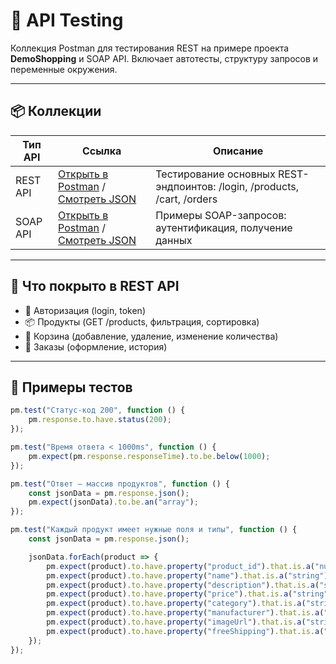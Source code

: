 # 🔌 API Testing

Коллекция Postman для тестирования REST на примере проекта **DemoShopping** и SOAP API. Включает автотесты, структуру запросов и переменные окружения.

---

## 📦 Коллекции

<table>
	<thead>
		<tr>
			<th>Тип API</th>
			<th>Ссылка</th>
			<th>Описание</th>
		</tr>
	</thead>
	<tbody>
		<tr>
			<td>REST API</td>
			<td><a href="https://www.postman.com/altimetry-administrator-42467067/workspace/rest">Открыть в Postman</a> / <a href="https://github.com/KiwiGhxst/API-testing/blob/main/DemoShopping.postman_collection.json">Смотреть JSON</a></td>
			<td>Тестирование основных REST-эндпоинтов: /login, /products, /cart, /orders</td>
		</tr>
		<tr>
			<td>SOAP API</td>
			<td><a href="https://www.postman.com/altimetry-administrator-42467067/workspace/rest](https://www.postman.com/altimetry-administrator-42467067/workspace/soap/collection/39730520-f11f7ee0-8b68-42d7-8540-6e6bf2956739?action=share&creator=39730520">Открыть в Postman</a> / <a href="https://github.com/KiwiGhxst/API-testing/blob/main/SOAP%20Test.postman_collection.json">Смотреть JSON</a></td>
			<td>Примеры SOAP-запросов: аутентификация, получение данных</td>
		</tr>
	</tbody>
</table>

---

## 🧪 Что покрыто в REST API

- 🔐 Авторизация (login, token)
- 📦 Продукты (GET /products, фильтрация, сортировка)
- 🛒 Корзина (добавление, удаление, изменение количества)
- 🧾 Заказы (оформление, история)

---

## 🧠 Примеры тестов

```js
pm.test("Статус-код 200", function () {
    pm.response.to.have.status(200);
});

pm.test("Время ответа < 1000ms", function () {
    pm.expect(pm.response.responseTime).to.be.below(1000);
});

pm.test("Ответ — массив продуктов", function () {
    const jsonData = pm.response.json();
    pm.expect(jsonData).to.be.an("array");
});

pm.test("Каждый продукт имеет нужные поля и типы", function () {
    const jsonData = pm.response.json();

    jsonData.forEach(product => {
        pm.expect(product).to.have.property("product_id").that.is.a("number");
        pm.expect(product).to.have.property("name").that.is.a("string");
        pm.expect(product).to.have.property("description").that.is.a("string");
        pm.expect(product).to.have.property("price").that.is.a("string");
        pm.expect(product).to.have.property("category").that.is.a("string");
        pm.expect(product).to.have.property("manufacturer").that.is.a("string");
        pm.expect(product).to.have.property("imageUrl").that.is.a("string");
        pm.expect(product).to.have.property("freeShipping").that.is.a("number");
    });
});

